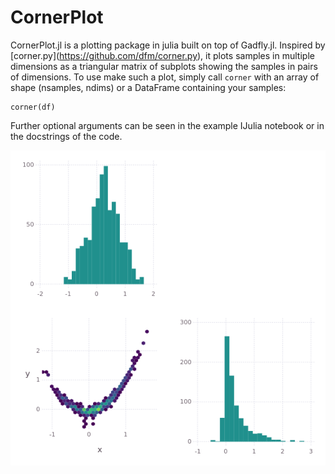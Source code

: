 CornerPlot
==========

CornerPlot.jl is a plotting package in julia built on top of Gadfly.jl.
Inspired by [corner.py[](occco[)](https://github.com/dfm/corner.py), it plots samples in multiple dimensions as a triangular
matrix of subplots showing the samples in pairs of dimensions. To use make
such a plot, simply call `corner` with an array of shape (nsamples, ndims)
or a DataFrame containing your samples:

```
corner(df)
```

Further optional arguments can be seen in the example IJulia notebook or in
the docstrings of the code.

![corner example](./assets/rosenbrock.png)
